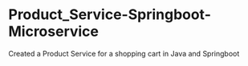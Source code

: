 # Product_Service-Springboot-Microservice
Created a Product Service for a shopping cart in Java and Springboot
